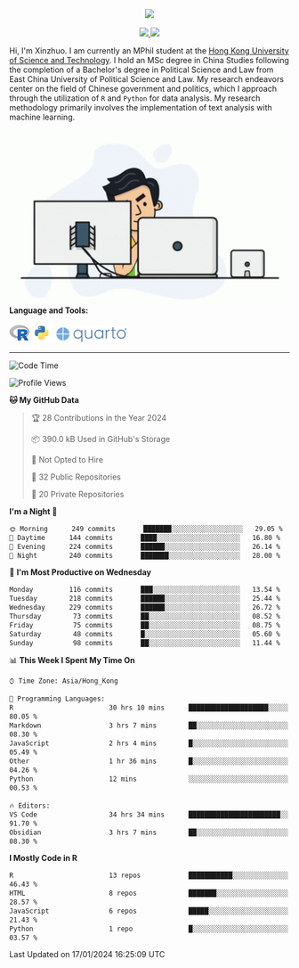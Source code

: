 <div align='center'>
<img src='https://readme-typing-svg.herokuapp.com?font=Lora&color=4d3900&center=true&lines=HKUST+Mphil+in+SOSC;Focus+on+China;Code+for+PoliSci'/>
</div>

<p align='center'>
 <a href
='https://www.linkedin.com/in/xinzhuo-huang-5161011ba/' target='_blank'>
        <img src='https://img.shields.io/badge/linkedin%20-%230077B5.svg?&style=for-the-badge&logo=linkedin&logoColor=white'/>
    </a>
 <a href='https://twitter.com/HsinchoH' target='_blank'>
        <img src='https://img.shields.io/badge/Twitter-1DA1F2?style=for-the-badge&logo=twitter&logoColor=white'/>
    </a>
    </p>
    
Hi, I'm Xinzhuo. I am currently an MPhil student at the [Hong Kong University of Science and Technology](https://sosc.hkust.edu.hk/node/613). I hold an MSc degree in China Studies following the completion of a Bachelor's degree in Political Science and Law from East China University of Political Science and Law. My research endeavors center on the field of Chinese government and politics, which I approach through the utilization of `R` and `Python` for data analysis. My research methodology primarily involves the implementation of text analysis with machine learning.




<img align='right' src="https://github.com/xinzhuohkust/xinzhuohkust/blob/main/programmer.gif" width="590">



**Language and Tools:**  

<code><img height="36" src="https://raw.githubusercontent.com/github/explore/80688e429a7d4ef2fca1e82350fe8e3517d3494d/topics/r/r.png"></code>
<code><img height="36" src="https://raw.githubusercontent.com/github/explore/80688e429a7d4ef2fca1e82350fe8e3517d3494d/topics/python/python.png"></code>
<code><img height="32" src="https://github.com/quarto-dev/quarto-r/blob/main/man/figures/quarto.png"></code>

---
<!--START_SECTION:waka-->
![Code Time](http://img.shields.io/badge/Code%20Time-1%2C351%20hrs%2013%20mins-blue)

![Profile Views](http://img.shields.io/badge/Profile%20Views-9-blue)

**🐱 My GitHub Data** 

> 🏆 28 Contributions in the Year 2024
 > 
> 📦 390.0 kB Used in GitHub's Storage 
 > 
> 🚫 Not Opted to Hire
 > 
> 📜 32 Public Repositories 
 > 
> 🔑 20 Private Repositories  
 > 
**I'm a Night 🦉** 

```text
🌞 Morning      249 commits       ███████░░░░░░░░░░░░░░░░░░   29.05 % 
🌆 Daytime      144 commits       ████░░░░░░░░░░░░░░░░░░░░░   16.80 % 
🌃 Evening      224 commits       ██████░░░░░░░░░░░░░░░░░░░   26.14 % 
🌙 Night        240 commits       ███████░░░░░░░░░░░░░░░░░░   28.00 % 

```
📅 **I'm Most Productive on Wednesday** 

```text
Monday         116 commits       ███░░░░░░░░░░░░░░░░░░░░░░   13.54 % 
Tuesday        218 commits       ██████░░░░░░░░░░░░░░░░░░░   25.44 % 
Wednesday      229 commits       ██████░░░░░░░░░░░░░░░░░░░   26.72 % 
Thursday        73 commits       ██░░░░░░░░░░░░░░░░░░░░░░░   08.52 % 
Friday          75 commits       ██░░░░░░░░░░░░░░░░░░░░░░░   08.75 % 
Saturday        48 commits       █░░░░░░░░░░░░░░░░░░░░░░░░   05.60 % 
Sunday          98 commits       ██░░░░░░░░░░░░░░░░░░░░░░░   11.44 % 

```


📊 **This Week I Spent My Time On** 

```text
⌚︎ Time Zone: Asia/Hong_Kong

💬 Programming Languages: 
R                        30 hrs 10 mins      ████████████████████░░░░░   80.05 % 
Markdown                 3 hrs 7 mins        ██░░░░░░░░░░░░░░░░░░░░░░░   08.30 % 
JavaScript               2 hrs 4 mins        █░░░░░░░░░░░░░░░░░░░░░░░░   05.49 % 
Other                    1 hr 36 mins        █░░░░░░░░░░░░░░░░░░░░░░░░   04.26 % 
Python                   12 mins             ░░░░░░░░░░░░░░░░░░░░░░░░░   00.53 % 

🔥 Editors: 
VS Code                  34 hrs 34 mins      ███████████████████████░░   91.70 % 
Obsidian                 3 hrs 7 mins        ██░░░░░░░░░░░░░░░░░░░░░░░   08.30 % 

```

**I Mostly Code in R** 

```text
R                        13 repos            ███████████░░░░░░░░░░░░░░   46.43 % 
HTML                     8 repos             ███████░░░░░░░░░░░░░░░░░░   28.57 % 
JavaScript               6 repos             █████░░░░░░░░░░░░░░░░░░░░   21.43 % 
Python                   1 repo              █░░░░░░░░░░░░░░░░░░░░░░░░   03.57 % 

```



 Last Updated on 17/01/2024 16:25:09 UTC
<!--END_SECTION:waka-->
    
    
    
    
    
    
    
    
